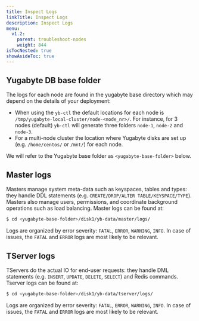 ```yaml
---
title: Inspect Logs
linkTitle: Inspect Logs
description: Inspect Logs
menu:
  v1.2:
    parent: troubleshoot-nodes
    weight: 844
isTocNested: true
showAsideToc: true
---
```


## Yugabyte DB base folder

The logs for each node are found in the yugabyte base directory which may depend on the details of your deployment:

- When using the `yb-ctl` the default locations for each node is `/tmp/yugabyte-local-cluster/node-<node_nr>/`. 
For instance, for 3 nodes (default) `yb-ctl` will generate three folders `node-1`, `node-2` and `node-3`.
- For a multi-node cluster the location where Yugabyte disks are set up (e.g. `/home/centos/` or `/mnt/`) for each node.

We will refer to the Yugabyte base folder as `<yugabyte-base-folder>` below.

## Master logs

Masters manage system meta-data such as keyspaces, tables and types: they handle DDL statements (e.g. `CREATE/DROP/ALTER TABLE/KEYSPACE/TYPE`).  Masters also manage users, permissions, and coordinate background operations such as load balancing.
Master logs can be found at:

```sh
$ cd <yugabyte-base-folder>/disk1/yb-data/master/logs/
```
Logs are organized by error severity: `FATAL`, `ERROR`, `WARNING`, `INFO`. In case of issues, the `FATAL` and `ERROR` logs are most likely to be relevant. 

## TServer logs

TServers do the actual IO for end-user requests: they handle DML statements (e.g. `INSERT`, `UPDATE`, `DELETE`, `SELECT`)  and Redis commands.
Tserver logs can be found at:
```sh
$ cd <yugabyte-base-folder>/disk1/yb-data/tserver/logs/
```
Logs are organized by error severity: `FATAL`, `ERROR`, `WARNING`, `INFO`. In case of issues, the `FATAL` and `ERROR` logs are most likely to be relevant. 

